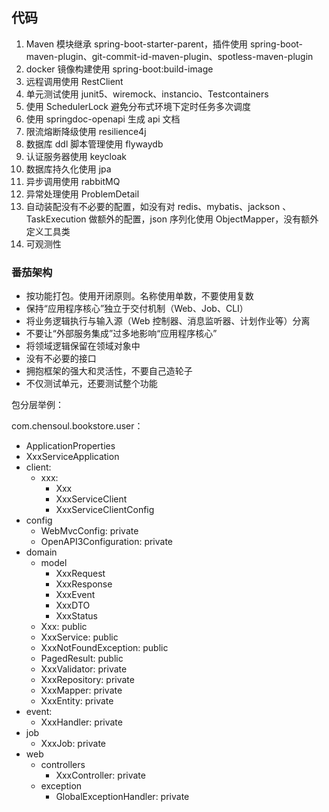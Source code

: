 

## 代码

1. Maven 模块继承 spring-boot-starter-parent，插件使用 spring-boot-maven-plugin、git-commit-id-maven-plugin、spotless-maven-plugin
2. docker 镜像构建使用 spring-boot:build-image
3. 远程调用使用 RestClient
4. 单元测试使用 junit5、wiremock、instancio、Testcontainers
5. 使用 SchedulerLock 避免分布式环境下定时任务多次调度
6. 使用 springdoc-openapi 生成 api 文档
7. 限流熔断降级使用 resilience4j
8. 数据库 ddl 脚本管理使用 flywaydb
9. 认证服务器使用 keycloak
10. 数据库持久化使用 jpa
11. 异步调用使用 rabbitMQ
12. 异常处理使用 ProblemDetail
13. 自动装配没有不必要的配置，如没有对 redis、mybatis、jackson 、TaskExecution 做额外的配置，json 序列化使用 ObjectMapper，没有额外定义工具类
14. 可观测性

### 番茄架构

- 按功能打包。使用开闭原则。名称使用单数，不要使用复数
- 保持“应用程序核心”独立于交付机制（Web、Job、CLI）
- 将业务逻辑执行与输入源（Web 控制器、消息监听器、计划作业等）分离
- 不要让“外部服务集成”过多地影响“应用程序核心”
- 将领域逻辑保留在领域对象中
- 没有不必要的接口
- 拥抱框架的强大和灵活性，不要自己造轮子
- 不仅测试单元，还要测试整个功能

包分层举例：

com.chensoul.bookstore.user：
- ApplicationProperties
- XxxServiceApplication
- client:
  - xxx:
    - Xxx
    - XxxServiceClient
    - XxxServiceClientConfig
- config
  - WebMvcConfig: private
  - OpenAPI3Configuration: private
- domain
  - model
    - XxxRequest
    - XxxResponse
    - XxxEvent
    - XxxDTO
    - XxxStatus
  - Xxx: public
  - XxxService: public
  - XxxNotFoundException: public
  - PagedResult: public
  - XxxValidator: private
  - XxxRepository: private
  - XxxMapper: private
  - XxxEntity: private
- event:
  - XxxHandler: private
- job
  - XxxJob: private
- web
  - controllers
    - XxxController: private
  - exception
    - GlobalExceptionHandler: private

